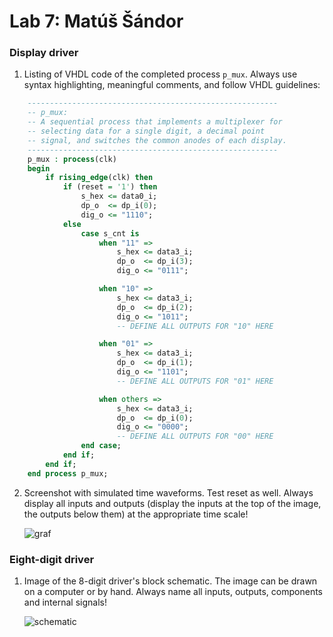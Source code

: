 # Lab 7: Matúš Šándor

### Display driver

1. Listing of VHDL code of the completed process `p_mux`. Always use syntax highlighting, meaningful comments, and follow VHDL guidelines:

```vhdl
    --------------------------------------------------------
    -- p_mux:
    -- A sequential process that implements a multiplexer for
    -- selecting data for a single digit, a decimal point 
    -- signal, and switches the common anodes of each display.
    --------------------------------------------------------
    p_mux : process(clk)
    begin
        if rising_edge(clk) then
            if (reset = '1') then
                s_hex <= data0_i;
                dp_o  <= dp_i(0);
                dig_o <= "1110";
            else
                case s_cnt is
                    when "11" =>
                        s_hex <= data3_i;
                        dp_o  <= dp_i(3);
                        dig_o <= "0111";

                    when "10" =>
                        s_hex <= data3_i;
                        dp_o  <= dp_i(2);
                        dig_o <= "1011";
                        -- DEFINE ALL OUTPUTS FOR "10" HERE

                    when "01" =>
                        s_hex <= data3_i;
                        dp_o  <= dp_i(1);
                        dig_o <= "1101";
                        -- DEFINE ALL OUTPUTS FOR "01" HERE

                    when others =>
                        s_hex <= data3_i;
                        dp_o  <= dp_i(0);
                        dig_o <= "0000";
                        -- DEFINE ALL OUTPUTS FOR "00" HERE
                end case;
            end if;
        end if;
    end process p_mux;
```

2. Screenshot with simulated time waveforms. Test reset as well. Always display all inputs and outputs (display the inputs at the top of the image, the outputs below them) at the appropriate time scale!

   ![graf](/images/graf1.PNG)

### Eight-digit driver

1. Image of the 8-digit driver's block schematic. The image can be drawn on a computer or by hand. Always name all inputs, outputs, components and internal signals!

   ![schematic](/images/8decimal.PNG)

